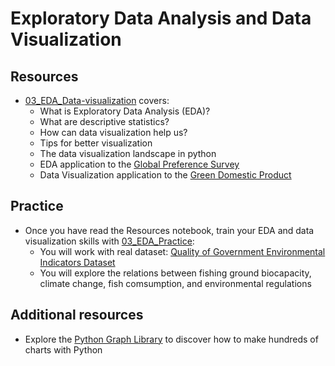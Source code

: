 # Exploratory Data Analysis and Data Visualization

## Resources

- [03_EDA_Data-visualization](https://github.com/edoardochiarotti/class_datascience/blob/main/2023/03_EDA_Visualization/Resources/03_EDA_Data-visualization.ipynb) covers:
	- What is Exploratory Data Analysis (EDA)?
	- What are descriptive statistics?
	- How can data visualization help us?
	- Tips for better visualization
	- The data visualization landscape in python
	- EDA application to the [Global Preference Survey](https://www.briq-institute.org/global-preferences/home)
	- Data Visualization application to the [Green Domestic Product](https://e4s.center/resources/reports/green-domestic-product/) 

## Practice

- Once you have read the Resources notebook, train your EDA and data visualization skills with [03_EDA_Practice](https://github.com/edoardochiarotti/class_datascience/blob/main/2023/03_EDA-Visualization/Practice/03_EDA_Practice.ipynb):
	- You will work with real dataset: [Quality of Government Environmental Indicators Dataset](https://www.gu.se/en/quality-government/qog-data/data-downloads/environmental-indicators-dataset)
	- You will explore the relations between fishing ground biocapacity, climate change, fish comsumption, and environmental regulations


## Additional resources

- Explore the [Python Graph Library](https://python-graph-gallery.com/) to discover how to make hundreds of charts with Python

